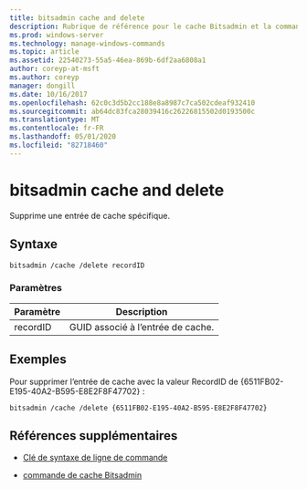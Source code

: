 ```yaml
---
title: bitsadmin cache and delete
description: Rubrique de référence pour le cache Bitsadmin et la commande Delete, qui supprime une entrée de cache spécifique.
ms.prod: windows-server
ms.technology: manage-windows-commands
ms.topic: article
ms.assetid: 22540273-55a5-46ea-869b-6df2aa6808a1
author: coreyp-at-msft
ms.author: coreyp
manager: dongill
ms.date: 10/16/2017
ms.openlocfilehash: 62c0c3d5b2cc188e8a8987c7ca502cdeaf932410
ms.sourcegitcommit: ab64dc83fca28039416c26226815502d0193500c
ms.translationtype: MT
ms.contentlocale: fr-FR
ms.lasthandoff: 05/01/2020
ms.locfileid: "82718460"
---
```

# <a name="bitsadmin-cache-and-delete"></a>bitsadmin cache and delete

Supprime une entrée de cache spécifique.

## <a name="syntax"></a>Syntaxe

```
bitsadmin /cache /delete recordID
```

### <a name="parameters"></a>Paramètres

| Paramètre | Description |
| -------------- | -------------- |
| recordID | GUID associé à l’entrée de cache. |

## <a name="examples"></a>Exemples

Pour supprimer l’entrée de cache avec la valeur RecordID de {6511FB02-E195-40A2-B595-E8E2F8F47702} :

```
bitsadmin /cache /delete {6511FB02-E195-40A2-B595-E8E2F8F47702}
```

## <a name="additional-references"></a>Références supplémentaires

- [Clé de syntaxe de ligne de commande](command-line-syntax-key.md)

- [commande de cache Bitsadmin](bitsadmin-cache.md)
